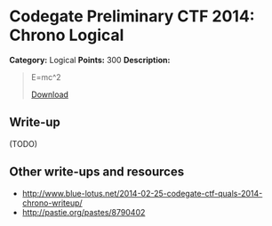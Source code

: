 # Codegate Preliminary CTF 2014: Chrono Logical

**Category:** Logical
**Points:** 300
**Description:**

> E=mc^2
>
> [Download](chrono)

## Write-up

(TODO)

## Other write-ups and resources

* <http://www.blue-lotus.net/2014-02-25-codegate-ctf-quals-2014-chrono-writeup/>
* <http://pastie.org/pastes/8790402>
